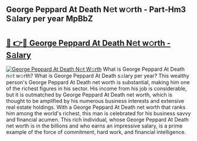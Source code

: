 ## George Peppard At Death N𝚎t w𝚘rth - Part-Hm3 S𝚊lary per year MpBbZ

# <h2><a href="http://gc3dc0.nevu.top/?p=George+Peppard+At+Death">🔗 👉🔴 George Peppard At Death N𝚎t w𝚘rth - S𝚊lary</a></h2>

[![George Peppard At Death N𝚎t W𝚘rth](https://i.imgur.com/Oavwk0R.jpeg)](http://gc3dc0.nevu.top/?p=George+Peppard+At+Death)
What is George Peppard At Death n𝚎t w𝚘rth? What is George Peppard At Death s𝚊lary per year?
This wealthy person's George Peppard At Death net worth is substantial, making him one of the richest figures in his sector. His income from his job is considerable, but it is outmatched by George Peppard At Death net worth, which is thought to be amplified by his numerous business interests and extensive real estate holdings. With a George Peppard At Death net worth that ranks him among the world's richest, this man is celebrated for his business savvy and financial acumen. This rich individual, whose George Peppard At Death net worth is in the billions and who earns an impressive salary, is a prime example of the force of commitment, hard work, and financial intelligence.
